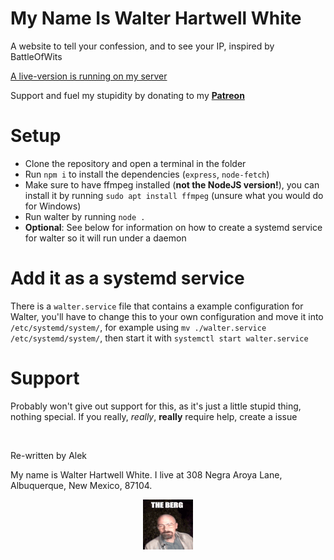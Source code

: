 # My Name Is Walter Hartwell White

A website to tell your confession, and to see your IP, inspired by BattleOfWits

[A live-version is running on my server](https://niko.wav.blue/)

Support and fuel my stupidity by donating to my **[Patreon](patreon.com/WaviestBalloon)**

# Setup

- Clone the repository and open a terminal in the folder
- Run `npm i` to install the dependencies (`express`, `node-fetch`)
- Make sure to have ffmpeg installed (**not the NodeJS version!**), you can install it by running `sudo apt install ffmpeg` (unsure what you would do for Windows)
- Run walter by running `node .`
- **Optional**: See below for information on how to create a systemd service for walter so it will run under a daemon


# Add it as a systemd service

There is a `walter.service` file that contains a example configuration for Walter, you'll have to change this to your own configuration and move it into `/etc/systemd/system/`, for example using `mv ./walter.service /etc/systemd/system/`, then start it with `systemctl start walter.service`


# Support

Probably won't give out support for this, as it's just a little stupid thing, nothing special. If you really, *really*, **really** require help, create a issue


<br>


Re-written by Alek

My name is Walter Hartwell White. I live at 308 Negra Aroya Lane, Albuquerque, New Mexico, 87104.

<p align="center">
	<img src="./assets/theberg.gif">
</p>
